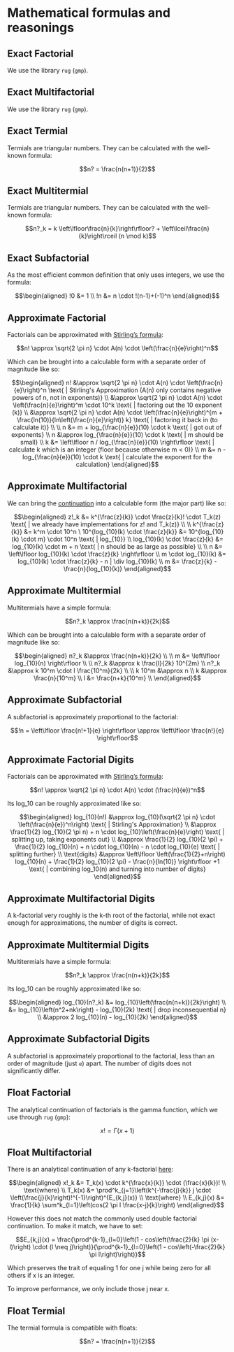 # Mathematical formulas and reasonings
## Exact Factorial
We use the library `rug` (`gmp`).
## Exact Multifactorial
We use the library `rug` (`gmp`).
## Exact Termial
Termials are triangular numbers. They can be calculated with the well-known formula:
```math
n? = \frac{n(n+1)}{2}
```
## Exact Multitermial
Termials are triangular numbers. They can be calculated with the well-known formula:
```math
n?_k = k \left\lfloor\frac{n}{k}\right\rfloor? + \left\lceil\frac{n}{k}\right\rceil (n \mod k)
```
## Exact Subfactorial
As the most efficient common definition that only uses integers, we use the formula:
```math
\begin{aligned}
!0 &= 1 \\
!n &= n \cdot !(n-1)+(-1)^n
\end{aligned}
```
## Approximate Factorial
Factorials can be approximated with [Stirling’s formula](https://en.wikipedia.org/wiki/Stirling%27s_approximation):
```math
n! \approx \sqrt{2 \pi n} \cdot A(n) \cdot \left(\frac{n}{e}\right)^n
```
Which can be brought into a calculable form with a separate order of magnitude like so:
```math
\begin{aligned}
n! &\approx \sqrt{2 \pi n} \cdot A(n) \cdot \left(\frac{n}{e}\right)^n \text{ | Stirling's Approximation (A(n) only contains negative powers of n, not in exponents)} \\
   &\approx \sqrt{2 \pi n} \cdot A(n) \cdot \left(\frac{n}{e}\right)^m \cdot 10^k \text{ | factoring out the 10 exponent (k)} \\
   &\approx \sqrt{2 \pi n} \cdot A(n) \cdot \left(\frac{n}{e}\right)^{m + \frac{ln(10)}{ln\left(\frac{n}{e}\right)} k} \text{ | factoring it back in (to calculate it)} \\
\\
n &= m + log_{\frac{n}{e}}(10) \cdot k \text{ | got out of exponents} \\
n &\approx log_{\frac{n}{e}}(10) \cdot k \text{ | m should be small} \\
k &= \left\lfloor n / log_{\frac{n}{e}}(10) \right\rfloor \text{ | calculate k which is an integer (floor because otherwise m < 0)} \\
m &= n - log_{\frac{n}{e}}(10) \cdot k \text{ | calculate the exponent for the calculation}
\end{aligned}
```
## Approximate Multifactorial
We can bring the [continuation](#float-multifactorial) into a calculable form (the major part) like so:
```math
\begin{aligned}
z!_k &= k^{\frac{z}{k}} \cdot \frac{z}{k}! \cdot T_k(z) \text{ | we already have implementations for z! and T_k(z)} \\
\\
k^{\frac{z}{k}} &= k^m \cdot 10^n \
10^{log_{10}(k) \cdot \frac{z}{k}} &= 10^{log_{10}(k) \cdot m} \cdot 10^n \text{ | log_{10}} \\
log_{10}(k) \cdot \frac{z}{k} &= log_{10}(k) \cdot m + n \text{ | n should be as large as possible} \\
\\
n &= \left\lfloor log_{10}(k) \cdot \frac{z}{k} \right\rfloor \\

m \cdot log_{10}(k) &= log_{10}(k) \cdot \frac{z}{k} - n | \div log_{10}(k) \\
m &= \frac{z}{k} - \frac{n}{log_{10}(k)}
\end{aligned}
```
## Approximate Multitermial
Multitermials have a simple formula:
```math
n?_k \approx \frac{n(n+k)}{2k}
```
Which can be brought into a calculable form with a separate order of magnitude like so:
```math
\begin{aligned}
n?_k &\approx \frac{n(n+k)}{2k} \\
\\
m &= \left\lfloor log_{10}(n) \right\rfloor \\
\\
n?_k &\approx k \frac{l}{2k} 10^{2m} \\
n?_k &\approx k 10^m \cdot l \frac{10^m}{2k} \\
\\
k 10^m &\approx n \\
k &\approx \frac{n}{10^m} \\
l &= \frac{n+k}{10^m} \\
\end{aligned}
```
## Approximate Subfactorial
A subfactorial is approximately proportional to the factorial:
```math
!n = \left\lfloor \frac{n!+1}{e} \right\rfloor \approx \left\lfloor \frac{n!}{e} \right\rfloor
```
## Approximate Factorial Digits
Factorials can be approximated with [Stirling’s formula](https://en.wikipedia.org/wiki/Stirling%27s_approximation):
```math
n! \approx \sqrt{2 \pi n} \cdot A(n) \cdot (\frac{n}{e})^n
```
Its log_10 can be roughly approximated like so:
```math
\begin{aligned}
log_{10}(n!) &\approx log_{10}(\sqrt{2 \pi n} \cdot \left(\frac{n}{e})^n\right) \text{ | Stirling's Approximation} \\
           &\approx \frac{1}{2} log_{10}(2 \pi n) + n \cdot log_{10}\left(\frac{n}{e}\right) \text{ | splitting up, taking exponents out} \\
           &\approx \frac{1}{2} log_{10}(2 \pi) + \frac{1}{2} log_{10}(n) + n \cdot log_{10}(n) - n \cdot log_{10}(e) \text{ | splitting further} \\
\text{digits} &\approx \left\lfloor \left(\frac{1}{2}+n\right) log_{10}(n) + \frac{1}{2} log_{10}(2 \pi) - \frac{n}{ln(10)} \right\rfloor +1 \text{ | combining log_10(n) and turning into number of digits}
\end{aligned}
```
## Approximate Multifactorial Digits
A k-factorial very roughly is the k-th root of the factorial, while not exact enough for approximations, the number of digits is correct.
## Approximate Multitermial Digits
Multitermials have a simple formula:
```math
n?_k \approx \frac{n(n+k)}{2k}
```
Its log_10 can be roughly approximated like so:
```math
\begin{aligned}
log_{10}(n?_k) &= log_{10}\left(\frac{n(n+k)}{2k}\right) \\
           &= log_{10}\left(n^2+nk\right) - log_{10}(2k) \text{ | drop inconsequential n} \\
          &\approx 2 log_{10}(n) - log_{10}(2k)
\end{aligned}
```
## Approximate Subfactorial Digits
A subfactorial is approximately proportional to the factorial, less than an order of magnitude (just `e`) apart.
The number of digits does not significantly differ.
## Float Factorial
The analytical continuation of factorials is the gamma function, which we use through `rug` (`gmp`):
```math
x! = \Gamma(x+1)
```
## Float Multifactorial
There is an analytical continuation of any k-factorial [here](https://math.stackexchange.com/questions/3488791/define-the-triple-factorial-n-as-a-continuous-function-for-n-in-mathbb/3488935#3488935): 
```math
\begin{aligned}
x!_k &= T_k(x) \cdot k^{\frac{x}{k}} \cdot (\frac{x}{k})! \\
\text{where} \\
T_k(x) &= \prod^k_{j=1}\left(k^{-\frac{j}{k}} j \cdot \left(\frac{j}{k}\right)!^{-1}\right)^{E_{k,j}(x)} \\
\text{where} \\
E_{k,j}(x) &= \frac{1}{k} \sum^k_{l=1}\left(cos(2 \pi l \frac{x-j}{k}\right)
\end{aligned}
```
However this does not match the commonly used double factorial continuation.
To make it match, we have to set:
```math
E_{k,j}(x) = \frac{\prod^{k-1}_{l=0}\left(1 - cos\left(\frac{2}{k} \pi (x-l)\right) \cdot (l \neq j)\right)}{\prod^{k-1}_{l=0}\left(1 - cos\left(-\frac{2}{k} \pi l\right)\right)}
```
Which preserves the trait of equaling 1 for one j while being zero for all others if x is an integer.

To improve performance, we only include those j near x.
## Float Termial
The termial formula is compatible with floats:
```math
n? = \frac{n(n+1)}{2}
```
